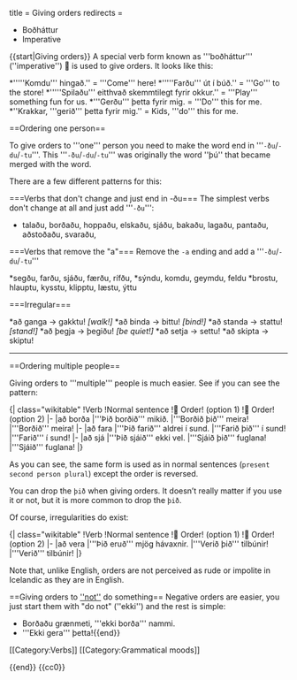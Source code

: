 title = Giving orders
redirects =
- Boðháttur
- Imperative
>>>>

{{start|Giving orders}}
A special verb form known as '''boðháttur''' (''imperative'') 👮 is used to give orders. It looks like this:

*'''''Komdu''' hingað.'' = '''Come''' here!
*'''''Farðu''' út í búð.'' = '''Go''' to the store!
*'''''Spilaðu''' eitthvað skemmtilegt fyrir okkur.'' = '''Play''' something fun for us.
*'''Gerðu''' þetta fyrir mig. = '''Do''' this for me.
*''Krakkar, '''gerið''' þetta fyrir mig.'' = Kids, '''do''' this for me.

==Ordering one person==
<level b1/>

To give orders to '''one''' person you need to make the word end in '''`-ðu`/`-du`/`-tu`'''. This '''`-ðu`/`-du`/`-tu`''' was originally the word ''þú'' that became merged with the word.<!-- Citation needed -->

There are a few different patterns for this:

===Verbs that don't change and just end in -ðu===
The simplest verbs don't change at all and just add '''`-ðu`''':

* talaðu, borðaðu, hoppaðu, elskaðu, sjáðu, bakaðu, lagaðu, pantaðu, aðstoðaðu, svaraðu,

===Verbs that remove the "a"===
Remove the `-a` ending and add a '''`-ðu`/`-du`/`-tu`'''

*segðu, farðu, sjáðu, færðu, rífðu,
*sýndu, komdu, geymdu, feldu
*brostu, hlauptu, kysstu, klipptu, læstu, ýttu

===Irregular===

*að ganga → gakktu! <i>[walk!]</i>
*að binda → bittu! <i>[bind!]</i>
*að standa → stattu! <i>[stand!]</i>
*að þegja → þegiðu! <i>[be quiet!]</i>
*að setja → settu!
*að skipta → skiptu!

***

==Ordering multiple people==
<level b2/>

Giving orders to '''multiple''' people is much easier. See if you can see the pattern:

{| class="wikitable"
!Verb
!Normal sentence
!👮 Order! (option 1)
!👮 Order! (option 2)
|-
|að borða
|'''Þið borðið''' mikið.
|'''Borðið þið''' meira!
|'''Borðið''' meira!
|-
|að fara
|'''Þið farið''' aldrei í sund.
|'''Farið þið''' í sund!
|'''Farið''' í sund!
|-
|að sjá
|'''Þið sjáið''' ekki vel.
|'''Sjáið þið''' fuglana!
|'''Sjáið''' fuglana!
|}

As you can see, the same form is used as in normal sentences (`present second person plural`) except the order is reversed.

You can drop the `þið` when giving orders. It doesn’t really matter if you use it or not, but it is more common to drop the `þið`.

Of course, irregularities do exist:

{| class="wikitable"
!Verb
!Normal sentence
!👮 Order! (option 1)
!👮 Order! (option 2)
|-
|að vera
|'''Þið eruð''' mjög hávaxnir.
|'''Verið þið''' tilbúnir!
|'''Verið''' tilbúnir!
|}

Note that, unlike English, orders are not perceived as rude or impolite in Icelandic as they are in English.

==Giving orders to <u>''not''</u> do something==
Negative orders are easier, you just start them with "do not" (''ekki'') and the rest is simple:

* Borðaðu grænmeti, '''ekki borða''' nammi.
* '''Ekki gera''' þetta!{{end}}

[[Category:Verbs]]
[[Category:Grammatical moods]]

{{end}}
<noinclude>{{cc0}}</noinclude>